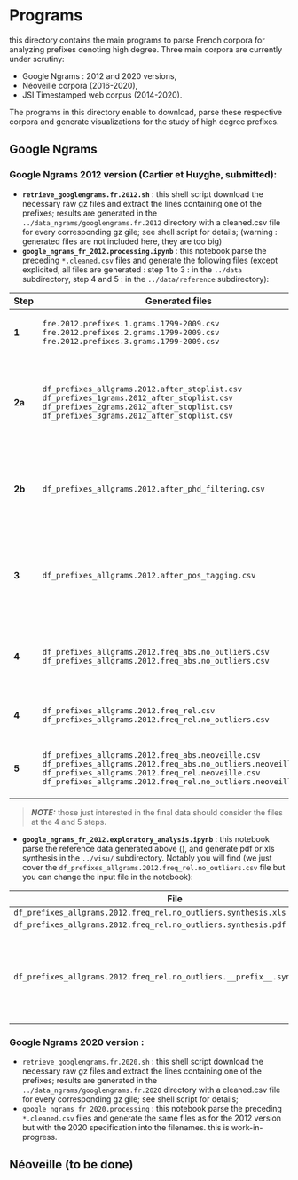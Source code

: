 # Programs

this directory contains the main programs to parse French corpora for analyzing prefixes denoting high degree.
Three main corpora are currently under scrutiny:
- Google Ngrams : 2012 and 2020 versions,
- Néoveille corpora (2016-2020), 
- JSI Timestamped web corpus (2014-2020).


The programs in this directory enable to download, parse these respective corpora and generate visualizations for the study of high degree prefixes.


## Google Ngrams

### Google Ngrams 2012 version (Cartier et Huyghe, submitted):
- **`retrieve_googlengrams.fr.2012.sh`** : this shell script download the necessary raw gz files and extract the lines containing one of the prefixes; results are generated in the `../data_ngrams/googlengrams.fr.2012` directory with a cleaned.csv file for every corresponding gz gile; see shell script for details; (warning : generated files are not included here, they are too big)
- **`google_ngrams_fr_2012.processing.ipynb`** : this notebook parse the preceding `*.cleaned.csv` files and generate the following files (except explicited, all files are generated  : step 1 to 3 : in the `../data` subdirectory, step 4 and 5 : in the `../data/reference` subdirectory):

Step | Generated files | Explanation
------------ | ------------- | -------------
**1** | `fre.2012.prefixes.1.grams.1799-2009.csv`<br/> `fre.2012.prefixes.2.grams.1799-2009.csv`<br/> `fre.2012.prefixes.3.grams.1799-2009.csv` | **Low-level filtering**. Format : string, and for every year (as columns) the absolute count of occurrences
**2a** | `df_prefixes_allgrams.2012.after_stoplist.csv`<br/>`df_prefixes_1grams.2012_after_stoplist.csv`<br/> `df_prefixes_2grams.2012_after_stoplist.csv`<br/> `df_prefixes_3grams.2012_after_stoplist.csv`|  **stoplist removal**: the complete ngrams datafile after stoplist removal, and split of string into prefix, word and separator; same format as preceding + word, sep and prefix columns added
**2b** | `df_prefixes_allgrams.2012.after_phd_filtering.csv` | **PHD filtering**: this file contains all data after PHD string filtering (see `../data/stoplists/phd.csv`, which contains the list of strings); same format as preceding
**3** | `df_prefixes_allgrams.2012.after_pos_tagging.csv` | **Potential POS tags** : the same as above, but with adding the potential pos tags for every base (see `../data/dico_morph/*` for the dictionary used for this process.). Same format as preceding + pos column. 
**4** | `df_prefixes_allgrams.2012.freq_abs.no_outliers.csv` <br/>`df_prefixes_allgrams.2012.freq_abs.no_outliers.csv` |  **Absolute frequencies (with and without outliers)** : the first file is a copy of the preceding file, and the second the same WITHOUT outliers; 
**4** |  `df_prefixes_allgrams.2012.freq_rel.csv`<br/>`df_prefixes_allgrams.2012.freq_rel.no_outliers.csv` | **Relative frequencies (with and without outliers)** : the same as above but with relative frequencies;
**5** |  `df_prefixes_allgrams.2012.freq_abs.neoveille.csv`<br/>`df_prefixes_allgrams.2012.freq_abs.no_outliers.neoveille.csv` <br/> `df_prefixes_allgrams.2012.freq_rel.neoveille.csv`<br/>`df_prefixes_allgrams.2012.freq_rel.no_outliers.neoveille.csv` | **Néoveille reference data** : the same as above but in the Néoveille platform format (string, prefix, sep, pos, freq, year)

> **_NOTE:_** those just interested in the final data should consider the files at the 4 and 5 steps. 

- **`google_ngrams_fr_2012.exploratory_analysis.ipynb`** : this notebook parse the reference data generated above (), and generate pdf or xls synthesis in the `../visu/` subdirectory. Notably you will find (we just cover the `df_prefixes_allgrams.2012.freq_rel.no_outliers.csv` file but you can change the input file in the notebook):

File |  Contents
------------ | ------------- 
`df_prefixes_allgrams.2012.freq_rel.no_outliers.synthesis.xls` |
`df_prefixes_allgrams.2012.freq_rel.no_outliers.synthesis.pdf` |
`df_prefixes_allgrams.2012.freq_rel.no_outliers.__prefix__.synthesis.pdf` | where __prefix__ if one of the prefix : a synthesis for every prefix.

### Google Ngrams 2020 version  :
- `retrieve_googlengrams.fr.2020.sh` : this shell script download the necessary raw gz files and extract the lines containing one of the prefixes; results are generated in the `../data_ngrams/googlengrams.fr.2020` directory with a cleaned.csv file for every corresponding gz gile; see shell script for details;
- `google_ngrams_fr_2020.processing` : this notebook parse the preceding `*.cleaned.csv` files and generate the same files as for the 2012 version but with the 2020 specification into the filenames. this is work-in-progress.
    



## Néoveille (to be done)
